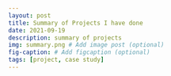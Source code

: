 ```yaml
---
layout: post
title: Summary of Projects I have done
date: 2021-09-19
description: summary of projects
img: summary.png # Add image post (optional)
fig-caption: # Add figcaption (optional)
tags: [project, case study]
---
```












